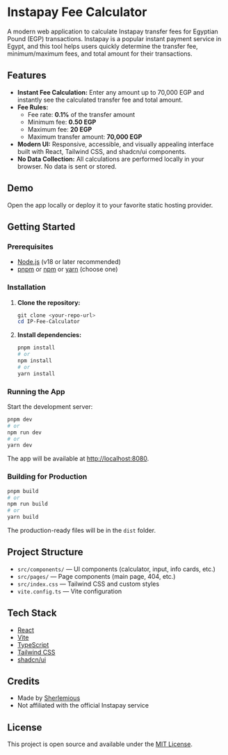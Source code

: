 # Instapay Fee Calculator

A modern web application to calculate Instapay transfer fees for Egyptian Pound (EGP) transactions. Instapay is a popular instant payment service in Egypt, and this tool helps users quickly determine the transfer fee, minimum/maximum fees, and total amount for their transactions.

## Features

- **Instant Fee Calculation:** Enter any amount up to 70,000 EGP and instantly see the calculated transfer fee and total amount.
- **Fee Rules:**
  - Fee rate: **0.1%** of the transfer amount
  - Minimum fee: **0.50 EGP**
  - Maximum fee: **20 EGP**
  - Maximum transfer amount: **70,000 EGP**
- **Modern UI:** Responsive, accessible, and visually appealing interface built with React, Tailwind CSS, and shadcn/ui components.
- **No Data Collection:** All calculations are performed locally in your browser. No data is sent or stored.

## Demo

Open the app locally or deploy it to your favorite static hosting provider.

## Getting Started

### Prerequisites

- [Node.js](https://nodejs.org/) (v18 or later recommended)
- [pnpm](https://pnpm.io/) or [npm](https://www.npmjs.com/) or [yarn](https://yarnpkg.com/) (choose one)

### Installation

1. **Clone the repository:**
   ```powershell
   git clone <your-repo-url>
   cd IP-Fee-Calculator
   ```
2. **Install dependencies:**
   ```powershell
   pnpm install
   # or
   npm install
   # or
   yarn install
   ```

### Running the App

Start the development server:

```powershell
pnpm dev
# or
npm run dev
# or
yarn dev
```

The app will be available at [http://localhost:8080](http://localhost:8080).

### Building for Production

```powershell
pnpm build
# or
npm run build
# or
yarn build
```

The production-ready files will be in the `dist` folder.

## Project Structure

- `src/components/` — UI components (calculator, input, info cards, etc.)
- `src/pages/` — Page components (main page, 404, etc.)
- `src/index.css` — Tailwind CSS and custom styles
- `vite.config.ts` — Vite configuration

## Tech Stack

- [React](https://react.dev/)
- [Vite](https://vitejs.dev/)
- [TypeScript](https://www.typescriptlang.org/)
- [Tailwind CSS](https://tailwindcss.com/)
- [shadcn/ui](https://ui.shadcn.com/)

## Credits

- Made by [Sherlemious](https://github.com/sherlemious)
- Not affiliated with the official Instapay service

## License

This project is open source and available under the [MIT License](LICENSE).
